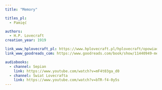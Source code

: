 ```yaml
---
title: "Memory"

titles_pl:
  - Pamięć

authors:
  - H.P. Lovecraft
creation_year: 1919

link_www_hplovecraft_pl: https://www.hplovecraft.pl/hplovecraft/opowiadania-nowele-powiesci/memory/
link_www_goodreads_com: https://www.goodreads.com/book/show/11440949-memory

audiobooks:
  - channel: Sepian
    link: https://www.youtube.com/watch?v=mF4t03ga_d0
  - channel: Świat Lovecrafta
    link: https://www.youtube.com/watch?v=bTR-f4-0y5s
---
```


